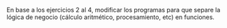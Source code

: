 En base a los ejercicios 2 al 4, modificar los programas para que separe la lógica de negocio (cálculo aritmético, procesamiento, etc) en funciones.
